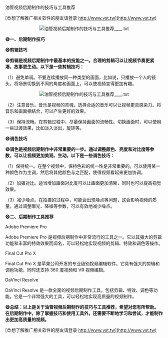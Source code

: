 油管视频后期制作的技巧与工具推荐

[😍想了解推广相关软件的朋友请登录 http://www.vst.tw](http://www.vst.tw)

 <center><img src="https://vst.tw/MP4/tuiguang/png/1.png" alt="油管视频后期制作的技巧与工具推荐____.txt"></center>

**😄一、后期制作技巧**

**😄剪辑技巧**

**😄剪辑是视频后期制作中最基本的技能之一。合理的剪辑可以让视频节奏更紧凑，故事更生动。以下是一些剪辑技巧：**

（1）避免单调。不要连续播放同一种类型的画面，比如说，只播放一个人的镜头。将场景切换到不同的角度和画面上，可以使视频变得更加有趣。

 <center><img src="https://vst.tw/MP4/tuiguang/png/3.png" alt="油管视频后期制作的技巧与工具推荐____.txt"></center>

（2）注意音乐。音乐是视频的灵魂，选择合适的音乐可以让视频更具感染力。将音乐和画面相结合，可以产生更好的效果。

（3）保持流畅。在剪辑过程中，尽量保持画面的流畅性。切换画面时，可以使用一些过渡效果，比如淡入淡出，旋转等。

**😄调色技巧**

**😄调色是视频后期制作中非常重要的一步。通过调整颜色、亮度和对比度等参数，可以让视频更加美观、生动。以下是一些调色技巧：**

（1）保持统一。在整个视频中，保持色彩的统一性是非常重要的。可以使用某一种颜色作为主调，然后将其他颜色与之匹配，使得视频看起来更加协调。

（2）加强对比。适当增加画面对比度可以让画面更加清晰，同时也可以提高视觉效果。

（3）减少噪点。在拍摄的过程中，可能会出现噪点等问题，这会影响视频的质量。通过调整曝光、降噪等参数，可以有效地减少噪点。

**😄二、后期制作工具推荐**

Adobe Premiere Pro

Adobe Premiere Pro 是视频后期制作中非常流行的工具之一。它以其强大的剪辑功能和丰富的特效效果而闻名，可以轻松地实现视频的剪辑、特效和调色等操作。

Final Cut Pro X

Final Cut Pro X 是苹果公司开发的专业级别视频编辑软件。它具有强大的剪辑和调色功能，同时还支持 360 度视频和 VR 视频编辑。

DaVinci Resolve

DaVinci Resolve 是一款全面的视频后期制作工具，包括剪辑、特效、调色等功能。它是一个非常强大的工具，可以轻松地实现高质量的视频制作。

**😄总结：以上是关于油管视频后期制作的技巧与工具推荐，希望对您有所帮助。在后期制作中，除了掌握技巧和使用工具外，还需要不断地学习和尝试，才能制作出更加高质量的视频。**

[😍想了解推广相关软件的朋友请登录 http://www.vst.tw](http://www.vst.tw)



